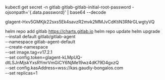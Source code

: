 
kubectl get secret -n gitlab gitlab-gitlab-initial-root-password -ojsonpath='{.data.password}' | base64 --decode

glagent-Hxv5GMKjk22sxs5Ek4savzR2mvk2MMJvCdKtiN3RNrGLwgtyVQ

helm repo add gitlab https://charts.gitlab.io
helm repo update
helm upgrade --install default gitlab/gitlab-agent \
    --namespace gitlab-agent-default \
    --create-namespace \
    --set image.tag=v17.2.1 \
    --set config.token=glagent-kLMpUQ-dtLSJnMjskYxsRYmrVmGiCY6NjMe19wz4dK79D4gxzQ \
    --set config.kasAddress=wss://kas.gaudiy-bongalos.com \
    --set replicas=1
